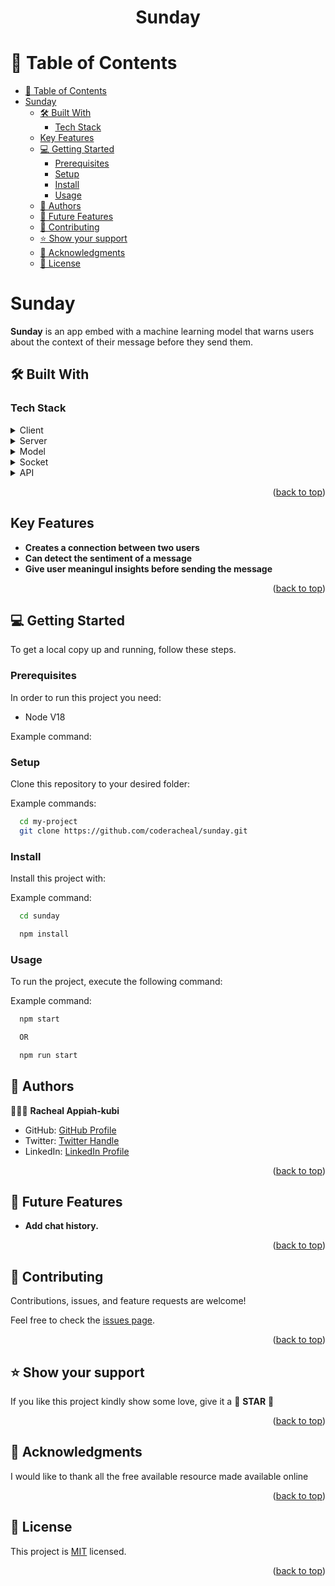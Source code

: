 <a name="readme-top"></a>

<div align="center">
  <h1><b>Sunday</b></h1>
</div>

<!-- TABLE OF CONTENTS -->

# 📗 Table of Contents

- [📗 Table of Contents](#-table-of-contents)
- [Sunday ](#sunday-)
  - [🛠 Built With ](#-built-with-)
    - [Tech Stack ](#tech-stack-)
  - [Key Features ](#key-features-)
  - [💻 Getting Started ](#-getting-started-)
    - [Prerequisites](#prerequisites)
    - [Setup](#setup)
    - [Install](#install)
    - [Usage](#usage)
  - [👥 Authors ](#-authors-)
  - [🔭 Future Features ](#-future-features-)
  - [🤝 Contributing ](#-contributing-)
  - [⭐️ Show your support ](#️-show-your-support-)
  - [🙏 Acknowledgments ](#-acknowledgments-)
  - [📝 License ](#-license-)

<!-- PROJECT DESCRIPTION -->

# Sunday <a name="about-project"></a>

**Sunday** is an app embed with a machine learning model that warns users about the context of their message before they send them.

## 🛠 Built With <a name="built-with"></a>

### Tech Stack <a name="tech-stack"></a>

<details>
  <summary>Client</summary>
  <ul>
    <li><a href="https://rubyonrails.org/">React</a></li>
  </ul>
</details>

<details>
  <summary>Server</summary>
  <ul>
    <li><a href="https://rubyonrails.org/">Node</a></li>
  </ul>
</details>

<details>
  <summary>Model</summary>
  <ul>
    <li><a href="https://rubyonrails.org/">Huggingface Mobilebert from Google</a></li>
  </ul>
</details>

<details>
  <summary>Socket</summary>
    <ul>
      <li><a href="https://www.postgresql.org/">Socket.io</a></li>
    </ul>
  </details>
  
<details>
  <summary>API</summary>
    <ul>
      <li><a href="https://www.postgresql.org/">FastAPI</a></li>
    </ul>
  </details>

<p align="right">(<a href="#readme-top">back to top</a>)</p>
<!-- Features -->

## Key Features <a name="key-features"></a>

- **Creates a connection between two users**
- **Can detect the sentiment of a message**
- **Give user meaningul insights before sending the message**


<p align="right">(<a href="#readme-top">back to top</a>)</p>

<!-- GETTING STARTED -->

## 💻 Getting Started <a name="getting-started"></a>


To get a local copy up and running, follow these steps.

### Prerequisites

In order to run this project you need:

 - Node V18

Example command:


### Setup

Clone this repository to your desired folder:

Example commands:

```sh
  cd my-project
  git clone https://github.com/coderacheal/sunday.git

```

### Install

Install this project with:

Example command:

```sh
  cd sunday

  npm install

```

### Usage

To run the project, execute the following command:

Example command:

```sh
  npm start 

  OR 

  npm run start 

```

## 👥 Authors <a name="authors"></a>

🕵🏽‍♀️ **Racheal Appiah-kubi**

- GitHub: [GitHub Profile](https://github.com/coderacheal)
- Twitter: [Twitter Handle](https://twitter.com/racheal_kubi)
- LinkedIn: [LinkedIn Profile](https://www.linkedin.com/in/racheal-appiah-kubi/)

<p align="right">(<a href="#readme-top">back to top</a>)</p>

<!-- FUTURE FEATURES -->

## 🔭 Future Features <a name="future-features"></a>


- **Add chat history.**

<p align="right">(<a href="#readme-top">back to top</a>)</p>

<!-- CONTRIBUTING -->

## 🤝 Contributing <a name="contributing"></a>

Contributions, issues, and feature requests are welcome!

Feel free to check the [issues page](../../issues/).

<p align="right">(<a href="#readme-top">back to top</a>)</p>

<!-- SUPPORT -->

## ⭐️ Show your support <a name="support"></a>

If you like this project kindly show some love, give it a 🌟 **STAR** 🌟

<p align="right">(<a href="#readme-top">back to top</a>)</p>

<!-- ACKNOWLEDGEMENTS -->

## 🙏 Acknowledgments <a name="acknowledgements"></a>

I would like to thank all the free available resource made available online 

<p align="right">(<a href="#readme-top">back to top</a>)</p>

<!-- LICENSE -->

## 📝 License <a name="license"></a>

This project is [MIT](./LICENSE) licensed.

<p align="right">(<a href="#readme-top">back to top</a>)</p>
